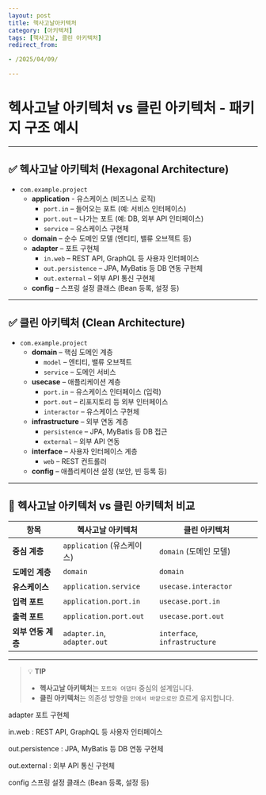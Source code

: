 ```yaml
---
layout: post
title: 헥사고날아키텍처
category: [아키텍처]
tags: [헥사고날, 클린 아키텍처]
redirect_from:

- /2025/04/09/

---
```


# 헥사고날 아키텍처 vs 클린 아키텍처 - 패키지 구조 예시

---

## ✅ 헥사고날 아키텍처 (Hexagonal Architecture)

- `com.example.project`
    - **application** - 유스케이스 (비즈니스 로직)
        - `port.in` – 들어오는 포트 (예: 서비스 인터페이스)
        - `port.out` – 나가는 포트 (예: DB, 외부 API 인터페이스)
        - `service` – 유스케이스 구현체
    - **domain** – 순수 도메인 모델 (엔티티, 밸류 오브젝트 등)
    - **adapter** – 포트 구현체
        - `in.web` – REST API, GraphQL 등 사용자 인터페이스
        - `out.persistence` – JPA, MyBatis 등 DB 연동 구현체
        - `out.external` – 외부 API 통신 구현체
    - **config** – 스프링 설정 클래스 (Bean 등록, 설정 등)

---

## ✅ 클린 아키텍처 (Clean Architecture)

- `com.example.project`
    - **domain** – 핵심 도메인 계층
        - `model` – 엔티티, 밸류 오브젝트
        - `service` – 도메인 서비스
    - **usecase** – 애플리케이션 계층
        - `port.in` – 유스케이스 인터페이스 (입력)
        - `port.out` – 리포지토리 등 외부 인터페이스
        - `interactor` – 유스케이스 구현체
    - **infrastructure** – 외부 연동 계층
        - `persistence` – JPA, MyBatis 등 DB 접근
        - `external` – 외부 API 연동
    - **interface** – 사용자 인터페이스 계층
        - `web` – REST 컨트롤러
    - **config** – 애플리케이션 설정 (보안, 빈 등록 등)

---

## 📝 헥사고날 아키텍처 vs 클린 아키텍처 비교

| 항목               | 헥사고날 아키텍처                  | 클린 아키텍처                   |
|--------------------|------------------------------------|----------------------------------|
| **중심 계층**       | `application` (유스케이스)         | `domain` (도메인 모델)          |
| **도메인 계층**     | `domain`                           | `domain`                         |
| **유스케이스**      | `application.service`              | `usecase.interactor`            |
| **입력 포트**       | `application.port.in`              | `usecase.port.in`               |
| **출력 포트**       | `application.port.out`             | `usecase.port.out`              |
| **외부 연동 계층**  | `adapter.in`, `adapter.out`        | `interface`, `infrastructure`   |

---

> 💡 **TIP**
> - **헥사고날 아키텍처**는 `포트와 어댑터` 중심의 설계입니다.
> - **클린 아키텍처**는 의존성 방향을 `안에서 바깥으로만` 흐르게 유지합니다.


adapter
포트 구현체

in.web : REST API, GraphQL 등 사용자 인터페이스

out.persistence : JPA, MyBatis 등 DB 연동 구현체

out.external : 외부 API 통신 구현체

config
스프링 설정 클래스 (Bean 등록, 설정 등)


